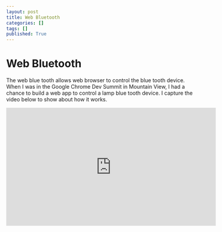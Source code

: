 ```yaml
---
layout: post
title: Web Bluetooth
categories: []
tags: []
published: True
---
```


# Web Bluetooth

The web blue tooth allows web browser to control the blue tooth device. When I was in the Google Chrome Dev Summit in Mountain View, I had a chance to build a web app to control a lamp blue tooth device. I capture the video below to show about how it works.

<div style="margin: auto; width: 560px;">
<iframe width="560" height="315" src="https://www.youtube.com/embed/mYurFzXsGss" frameborder="0" allowfullscreen></iframe>
</div>
